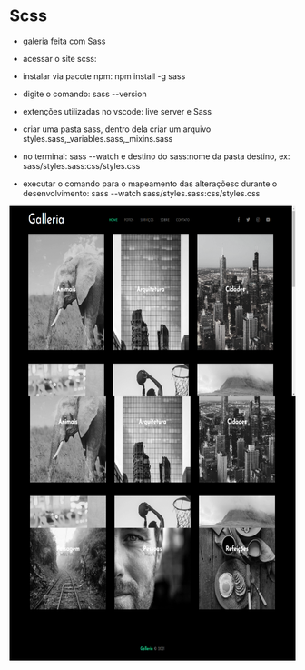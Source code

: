 # Scss

- galeria feita com Sass

- acessar o site scss: 
- instalar via pacote npm: npm install -g sass
- digite o comando: sass --version
- extenções utilizadas no vscode: live server e Sass

- criar uma pasta sass, dentro dela criar um arquivo styles.sass,_variables.sass,_mixins.sass
- no terminal: sass --watch e destino do sass:nome da pasta destino, ex: sass/styles.sass:css/styles.css
- executar o comando para o mapeamento das alteraçõesc durante o desenvolvimento: sass --watch  sass/styles.sass:css/styles.css

<img src="https://github.com/jlelis/scss-jefs/blob/master/img/galeria.png" alt="print home galeria" style="height: 800px; width:600px;"/>

